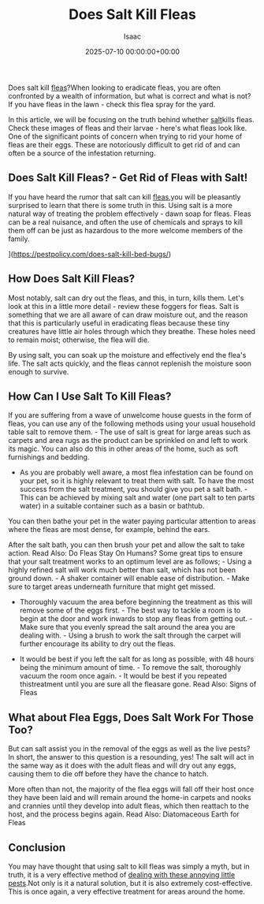 ﻿---
title: Does Salt Kill Fleas
description: Does salt kill fleas? When looking to eradicate fleas, you are often confronted by a wealth of information, but what is correct and what is not?
slug: /does-salt-kill-fleas/
date: 2025-07-10 00:00:00+00:00
lastmod: 2025-07-10 00:00:00+03:00
author: Isaac
categories:

- Fleas

- Guide
tags:

- fleas

- doe

- salt
layout: post
---

Does salt kill [fleas](https://pestpolicy.com/does-apple-cider-vinegar-kill-fleas/)?When looking to eradicate fleas, you are often confronted by a wealth of information, but what is correct and what is not? If you have fleas in the lawn - check this flea spray for the yard.

In this article, we will be focusing on the truth behind whether [salt](https://pestpolicy.com/does-salt-kill-bed-bugs/)kills fleas. Check these images of fleas and their larvae - here's what fleas look like. One of the significant points of concern when trying to rid your home of fleas are their eggs. These are notoriously difficult to get rid of and can often be a source of the infestation returning.

##  Does Salt Kill Fleas? - Get Rid of Fleas with Salt!

If you have heard the rumor that salt can kill [fleas](http://ipm.ucanr.edu/PMG/PESTNOTES/pn7419.html),you will be pleasantly surprised to learn that there is some truth in this. Using salt is a more natural way of treating the problem effectively - dawn soap for fleas. Fleas can be a real nuisance, and often the use of chemicals and sprays to kill them off can be just as hazardous to the more welcome members of the family.

](https://pestpolicy.com/does-salt-kill-bed-bugs/)

##  How Does Salt Kill Fleas?

Most notably, salt can dry out the fleas, and this, in turn, kills them. Let's look at this in a little more detail - review these foggers for fleas. Salt is something that we are all aware of can draw moisture out, and the reason that this is particularly useful in eradicating fleas because these tiny creatures have little air holes through which they breathe. These holes need to remain moist; otherwise, the flea will die.

By using salt, you can soak up the moisture and effectively end the flea's life. The salt acts quickly, and the fleas cannot replenish the moisture soon enough to survive.

##  How Can I Use Salt To Kill Fleas?

If you are suffering from a wave of unwelcome house guests in the form of fleas, you can use any of the following methods using your usual household table salt to remove them. - The use of salt is great for large areas such as carpets and area rugs as the product can be sprinkled on and left to work its magic. You can also do this in other areas of the home, such as soft furnishings and bedding.

- As you are probably well aware, a most flea infestation can be found on your pet, so it is highly relevant to treat them with salt. To have the most success from the salt treatment, you should give you pet a salt bath. - This can be achieved by mixing salt and water (one part salt to ten parts water) in a suitable container such as a basin or bathtub.

You can then bathe your pet in the water paying particular attention to areas where the fleas are most dense, for example, behind the ears.

After the salt bath, you can then brush your pet and allow the salt to take action. Read Also: Do Fleas Stay On Humans? Some great tips to ensure that your salt treatment works to an optimum level are as follows; - Using a highly refined salt will work much better than salt, which has not been ground down. - A shaker container will enable ease of distribution. - Make sure to target areas underneath furniture that might get missed.

- Thoroughly vacuum the area before beginning the treatment as this will remove some of the eggs first. - The best way to tackle a room is to begin at the door and work inwards to stop any fleas from getting out. - Make sure that you evenly spread the salt around the area you are dealing with. - Using a brush to work the salt through the carpet will further encourage its ability to dry out the fleas.

- It would be best if you left the salt for as long as possible, with 48 hours being the minimum amount of time. - To remove the salt, thoroughly vacuum the room once again. - It would be best if you repeated thistreatment until you are sure all the fleasare gone. Read Also: Signs of Fleas

##  What about Flea Eggs, Does Salt Work For Those Too?

But can salt assist you in the removal of the eggs as well as the live pests? In short, the answer to this question is a resounding, yes! The salt will act in the same way as it does with the adult fleas and will dry out any eggs, causing them to die off before they have the chance to hatch.

More often than not, the majority of the flea eggs will fall off their host once they have been laid and will remain around the home-in carpets and nooks and crannies until they develop into adult fleas, which then reattach to the host, and the process begins again. Read Also: Diatomaceous Earth for Fleas

##  Conclusion

You may have thought that using salt to kill fleas was simply a myth, but in truth, it is a very effective method of [dealing with these annoying little pests](https://citybugs.tamu.edu/factsheets/biting-stinging/others/ent-3001/).Not only is it a natural solution, but it is also extremely cost-effective. This is once again, a very effective treatment for areas around the home.
